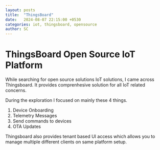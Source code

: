 ```yaml
---
layout: posts
title:  "ThingsBoard"
date:   2024-08-07 22:15:00 +0530
categories: iot, thingsboard, opensource
author: SC
---
```


# ThingsBoard Open Source IoT Platform

While searching for open source solutions IoT solutions, I came across Thingsboard. It provides comprenhesive solution for all IoT related concerns.

During the exploration I focused on mainly these 4 things.

1. Device Onboarding
2. Telemetry Messages
3. Send commands to devices
4. OTA Updates

Thingsboard also provides tenant based UI access which allows you to manage multiple different clients on same platform setup.

